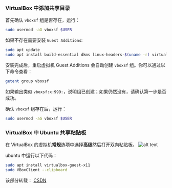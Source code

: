 ### VirtualBox 中添加共享目录

首先确认 `vboxsf` 组是否存在，运行：

```bash
sudo usermod -aG vboxsf $USER
```
如果不存在需要安装 `Guest Additions`:

```bash
sudo apt update
sudo apt install build-essential dkms linux-headers-$(uname -r) virtualbox-guest-utils
```

安装完成后，重启虚拟机 Guest Additions 会自动创建 `vboxsf` 组。你可以通过以下命令查看：

```bash
getent group vboxsf
```

如果输出类似 `vboxsf:x:999:`，说明组已创建；如果仍然没有，请确认第一步是否成功。

确认 `vboxsf` 组存在后，运行：

```bash
sudo usermod -aG vboxsf $USER
```
### VirtualBox 中 Ubuntu 共享粘贴板

在 VirtualBox 的虚拟机**常规**选项中选择**高级**然后打开双向粘贴板。
![alt text](https://cdn.jsdelivr.net/gh/aric6494/images/img/20250613110224725.png)

ubuntu 中运行以下代码：
```bash
sudo apt install virtualbox-guest-x11
sudo VBoxClient --clipboard
```
该部分转载：
[CSDN](https://blog.csdn.net/chenzhanpeng_/article/details/145103209?utm_source=chatgpt.com)

